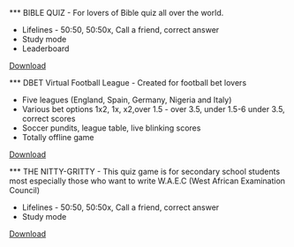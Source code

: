 *** BIBLE QUIZ - For lovers of Bible quiz all over the world.
- Lifelines - 50:50, 50:50x, Call a friend, correct answer
- Study mode
- Leaderboard

<a href="https://raw.githubusercontent.com/theconciseapp/games/main/bquiz/The%20Biblical%20Quiz%20v1.2.apk">Download</a>

*** DBET Virtual Football League - Created for football bet lovers
- Five leagues (England, Spain, Germany, Nigeria and Italy)
- Various bet options 1x2, 1x, x2,over 1.5 - over 3.5, under 1.5-6 under 3.5, correct scores
- Soccer pundits, league table, live blinking scores
- Totally offline game

<a href="https://raw.githubusercontent.com/theconciseapp/games/main/dbt/DBET%20FUN%20VFL.apk">Download</a>

*** THE NITTY-GRITTY - This quiz game is for secondary school students most especially those who want to write
W.A.E.C (West African Examination Council)

- Lifelines - 50:50, 50:50x, Call a friend, correct answer
- Study mode

<a href="https://raw.githubusercontent.com/theconciseapp/games/main/nitty-gritty/The%20Nitty%20Gritty%203.5.apk">Download</a>
